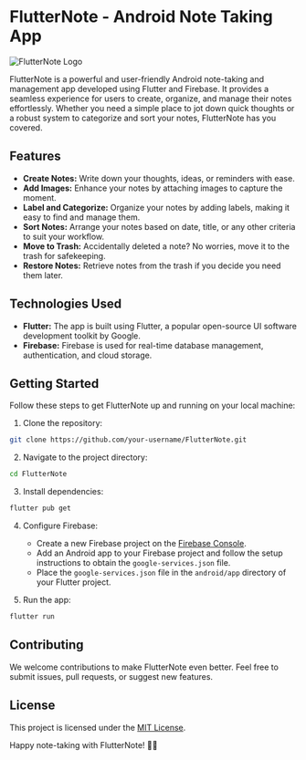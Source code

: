 # FlutterNote - Android Note Taking App

![FlutterNote Logo](https://example.com/path/to/logo.png)

FlutterNote is a powerful and user-friendly Android note-taking and management app developed using Flutter and Firebase. It provides a seamless experience for users to create, organize, and manage their notes effortlessly. Whether you need a simple place to jot down quick thoughts or a robust system to categorize and sort your notes, FlutterNote has you covered.

## Features

- **Create Notes:** Write down your thoughts, ideas, or reminders with ease.
- **Add Images:** Enhance your notes by attaching images to capture the moment.
- **Label and Categorize:** Organize your notes by adding labels, making it easy to find and manage them.
- **Sort Notes:** Arrange your notes based on date, title, or any other criteria to suit your workflow.
- **Move to Trash:** Accidentally deleted a note? No worries, move it to the trash for safekeeping.
- **Restore Notes:** Retrieve notes from the trash if you decide you need them later.

## Technologies Used

- **Flutter:** The app is built using Flutter, a popular open-source UI software development toolkit by Google.
- **Firebase:** Firebase is used for real-time database management, authentication, and cloud storage.

## Getting Started

Follow these steps to get FlutterNote up and running on your local machine:

1. Clone the repository:

```bash
git clone https://github.com/your-username/FlutterNote.git
```

2. Navigate to the project directory:

```bash
cd FlutterNote
```

3. Install dependencies:

```bash
flutter pub get
```

4. Configure Firebase:

   - Create a new Firebase project on the [Firebase Console](https://console.firebase.google.com/).
   - Add an Android app to your Firebase project and follow the setup instructions to obtain the `google-services.json` file.
   - Place the `google-services.json` file in the `android/app` directory of your Flutter project.

5. Run the app:

```bash
flutter run
```

## Contributing

We welcome contributions to make FlutterNote even better. Feel free to submit issues, pull requests, or suggest new features.

## License

This project is licensed under the [MIT License](LICENSE).

Happy note-taking with FlutterNote! 📝✨
